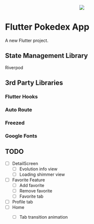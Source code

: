 <div align="center">
    <img src="https://github.com/Origogi/Origogi/assets/35194820/9e949040-9ce2-43dc-a68d-19e0eccea54e">
</a>
</div>


# Flutter Pokedex App

A new Flutter project.

## State Management Library

Riverpod

## 3rd Party Libraries

### Flutter Hooks

### Auto Route

### Freezed

### Google Fonts

## TODO

- [ ] DetailScreen
  - [ ] Evolution info view
  - [ ] Loading shimmer view
- [ ] Favorite Feature
  - [ ] Add favorite
  - [ ] Remove favorite
  - [ ] Favorite tab
- [ ] Profile tab
- [ ] Home
  - [ ] Tab transition animation
 